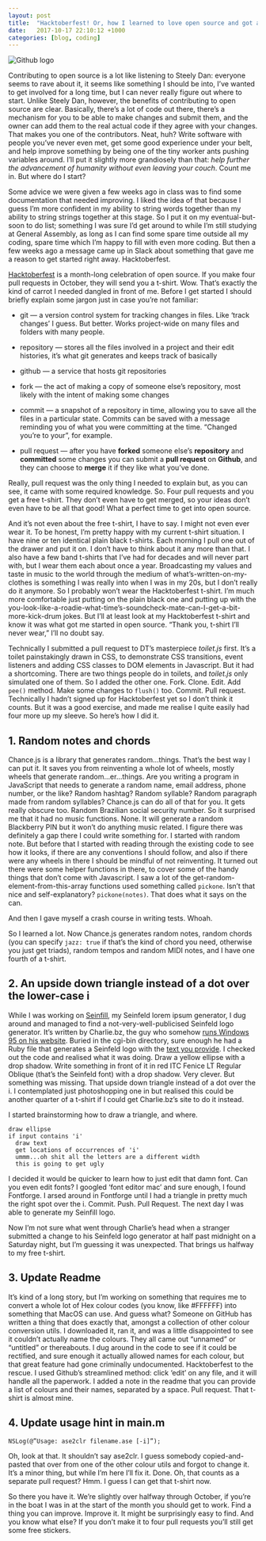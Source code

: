 ```yaml
---
layout: post
title:  "Hacktoberfest! Or, how I learned to love open source and got a free t-shirt"
date:   2017-10-17 22:10:12 +1000
categories: [blog, coding]
---
```


![Github logo](https://cdn-images-1.medium.com/max/1600/1*IzQ0MFKVbcZev3mNedfHrA.png)

Contributing to open source is a lot like listening to Steely Dan: everyone seems to rave about it, it seems like something I should be into, I’ve wanted to get involved for a long time, but I can never really figure out where to start. Unlike Steely Dan, however, the benefits of contributing to open source are clear. Basically, there’s a lot of code out there, there’s a mechanism for you to be able to make changes and submit them, and the owner can add them to the real actual code if they agree with your changes. That makes you one of the contributors. Neat, huh? Write software with people you’ve never even met, get some good experience under your belt, and help improve something by being one of the tiny worker ants pushing variables around. I’ll put it slightly more grandiosely than that: *help further the advancement of humanity without even leaving your couch*. Count me in. But where do I start?

Some advice we were given a few weeks ago in class was to find some documentation that needed improving. I liked the idea of that because I guess I’m more confident in my ability to string words together than my ability to string strings together at this stage. So I put it on my eventual-but-soon to do list; something I was sure I’d get around to while I’m still studying at General Assembly, as long as I can find some spare time outside all my coding, spare time which I’m happy to fill with even more coding. But then a few weeks ago a message came up in Slack about something that gave me a reason to get started right away. Hacktoberfest.

[Hacktoberfest](https://hacktoberfest.digitalocean.com/) is a month-long celebration of open source. If you make four pull requests in October, they will send you a t-shirt. Wow. That’s exactly the kind of carrot I needed dangled in front of me. Before I get started I should briefly explain some jargon just in case you’re not familiar:

* git — a version control system for tracking changes in files. Like ‘track changes’ I guess. But better. Works project-wide on many files and folders with many people.

* repository — stores all the files involved in a project and their edit histories, it’s what git generates and keeps track of basically

* github — a service that hosts git repositories

* fork — the act of making a copy of someone else’s repository, most likely with the intent of making some changes

* commit — a snapshot of a repository in time, allowing you to save all the files in a particular state. Commits can be saved with a message reminding you of what you were committing at the time. “Changed you’re to your”, for example.

* pull request — after you have **forked** someone else’s **repository** and **committed** some changes you can submit a **pull request** on **Github**, and they can choose to **merge** it if they like what you’ve done.

Really, pull request was the only thing I needed to explain but, as you can see, it came with some required knowledge. So. Four pull requests and you get a free t-shirt. They don’t even have to get merged, so your ideas don’t even have to be all that good! What a perfect time to get into open source.

And it’s not even about the free t-shirt, I have to say. I might not even ever wear it. To be honest, I’m pretty happy with my current t-shirt situation. I have nine or ten identical plain black t-shirts. Each morning I pull one out of the drawer and put it on. I don’t have to think about it any more than that. I also have a few band t-shirts that I’ve had for decades and will never part with, but I wear them each about once a year. Broadcasting my values and taste in music to the world through the medium of what’s-written-on-my-clothes is something I was really into when I was in my 20s, but I don’t really do it anymore. So I probably won’t wear the Hacktoberfest t-shirt. I’m much more comfortable just putting on the plain black one and putting up with the you-look-like-a-roadie-what-time’s-soundcheck-mate-can-I-get-a-bit-more-kick-drum jokes. But I’ll at least look at my Hacktoberfest t-shirt and know it was what got me started in open source. “Thank you, t-shirt I’ll never wear,” I’ll no doubt say.

Technically I submitted a pull request to DT’s masterpiece *toilet.js* first. It’s a toilet painstakingly drawn in CSS, to demonstrate CSS transitions, event listeners and adding CSS classes to DOM elements in Javascript. But it had a shortcoming. There are two things people do in toilets, and *toilet.js* only simulated one of them. So I added the other one. Fork. Clone. Edit. Add `pee()` method. Make some changes to `flush()` too. Commit. Pull request. Technically I hadn’t signed up for Hacktoberfest yet so I don’t think it counts. But it was a good exercise, and made me realise I quite easily had four more up my sleeve. So here’s how I did it.

## 1. Random notes and chords

Chance.js is a library that generates random…things. That’s the best way I can put it. It saves you from reinventing a whole lot of wheels, mostly wheels that generate random…er…things. Are you writing a program in JavaScript that needs to generate a random name, email address, phone number, or the like? Random hashtag? Random syllable? Random paragraph made from random syllables? Chance.js can do all of that for you. It gets really obscure too. Random Brazilian social security number. So it surprised me that it had no music functions. None. It will generate a random Blackberry PIN but it won’t do anything music related. I figure there was definitely a gap there I could write something for. I started with random note. But before that I started with reading through the existing code to see how it looks, if there are any conventions I should follow, and also if there were any wheels in there I should be mindful of not reinventing. It turned out there were some helper functions in there, to cover some of the handy things that don’t come with Javascript. I saw a lot of the get-random-element-from-this-array functions used something called `pickone`. Isn’t that nice and self-explanatory? `pickone(notes)`. That does what it says on the can.

And then I gave myself a crash course in writing tests. Whoah.

So I learned a lot. Now Chance.js generates random notes, random chords (you can specify `jazz: true` if that’s the kind of chord you need, otherwise you just get triads), random tempos and random MIDI notes, and I have one fourth of a t-shirt.

## 2. An upside down triangle instead of a dot over the lower-case i

While I was working on [Seinfill](http://seinfill.herokuapp.com), my Seinfeld lorem ipsum generator, I dug around and managed to find a not-very-well-publicised Seinfeld logo generator. It’s written by Charlie.bz, the guy who somehow [runs Windows 95 on his website](https://charlie.bz/). Buried in the cgi-bin directory, sure enough he had a Ruby file that generates a Seinfeld logo with the [text you provide](https://charlie.bz/cgi-bin/seinfeld/Medium). I checked out the code and realised what it was doing. Draw a yellow ellipse with a drop shadow. Write something in front of it in red ITC Fenice LT Regular Oblique (that’s the Seinfeld font) with a drop shadow. Very clever. But something was missing. That upside down triangle instead of a dot over the i. I contemplated just photoshopping one in but realised this could be another quarter of a t-shirt if I could get Charlie.bz’s site to do it instead.

I started brainstorming how to draw a triangle, and where.

    draw ellipse
    if input contains 'i'
      draw text
      get locations of occurrences of 'i'
      ummm...oh shit all the letters are a different width
      this is going to get ugly

I decided it would be quicker to learn how to just edit that damn font. Can you even edit fonts? I googled ‘font editor mac’ and sure enough, I found Fontforge. I arsed around in Fontforge until I had a triangle in pretty much the right spot over the i. Commit. Push. Pull Request. The next day I was able to generate my Seinfill logo.

Now I’m not sure what went through Charlie’s head when a stranger submitted a change to his Seinfeld logo generator at half past midnight on a Saturday night, but I’m guessing it was unexpected. That brings us halfway to my free t-shirt.

## 3. Update Readme

It’s kind of a long story, but I’m working on something that requires me to convert a whole lot of Hex colour codes (you know, like #FFFFFF) into something that MacOS can use. And guess what? Someone on GitHub has written a thing that does exactly that, amongst a collection of other colour conversion utils. I downloaded it, ran it, and was a little disappointed to see it couldn’t actually name the colours. They all came out “unnamed” or “untitled” or thereabouts. I dug around in the code to see if it could be rectified, and sure enough it actually allowed names for each colour, but that great feature had gone criminally undocumented. Hacktoberfest to the rescue. I used Github’s streamlined method: click ‘edit’ on any file, and it will handle all the paperwork. I added a note in the readme that you can provide a list of colours and their names, separated by a space. Pull request. That t-shirt is almost mine.

## 4. Update usage hint in main.m

    NSLog(@”Usage: ase2clr filename.ase [-i]”);

Oh, look at that. It shouldn’t say ase2clr. I guess somebody copied-and-pasted that over from one of the other colour utils and forgot to change it. It’s a minor thing, but while I’m here I’ll fix it. Done. Oh, that counts as a separate pull request? Hmm. I guess I can get that t-shirt now.

So there you have it. We’re slightly over halfway through October, if you’re in the boat I was in at the start of the month you should get to work. Find a thing you can improve. Improve it. It might be surprisingly easy to find. And you know what else? If you don’t make it to four pull requests you’ll still get some free stickers.
